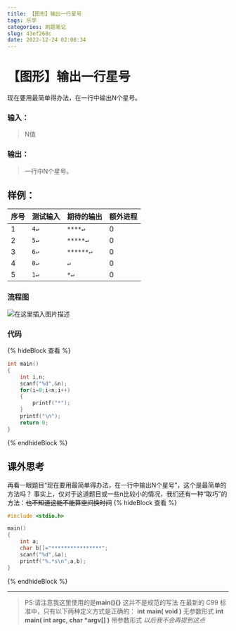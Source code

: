 ```yaml
---
title: 【图形】输出一行星号
tags: 乐学
categories: 刷题笔记
slug: 43ef268c
date: 2022-12-24 02:08:34
---
```

# 【图形】输出一行星号

现在要用最简单得办法，在一行中输出N个星号。

### 输入：
>N值
### 输出：
>一行中N个星号。
## 样例：
序号|测试输入| 期待的输出| 额外进程
--------|-------- | -----|--------
1  | `4↵`|`****↵`|0
2|`5↵`|`*****↵`|0
3 | `6↵`|`******↵`|0
4|`0↵`|`↵`|0
5|`1↵`|`*↵`|0

### 流程图
![在这里插入图片描述](https://picbed-1304952903.cos.ap-beijing.myqcloud.com/pic/%E4%B8%80%E8%A1%8C%E6%98%9F%E5%8F%B7.drawio.png)



### 代码
{% hideBlock 查看 %}
```c
int main()  
{  
    int i,n;  
    scanf("%d",&n);  
    for(i=0;i<n;i++)  
    {  
        printf("*");  
    }  
    printf("\n");  
    return 0;  
}  
```
{% endhideBlock %}

## 课外思考
再看一眼题目“现在要用最简单得办法，在一行中输出N个星号”，这个是最简单的方法吗？
事实上，仅对于这道题目或一些n比较小的情况，我们还有一种“取巧”的方法：~~也不知道这能不能算空间换时间~~
{% hideBlock 查看 %}
```c
#include <stdio.h>

main()
{
	int a;
	char b[]="****************";
	scanf("%d",&a);
	printf("%.*s\n",a,b);
} 
```
{% endhideBlock %}

- - -
>PS:请注意我这里使用的是**main(){}** 这并不是规范的写法
>在最新的 C99 标准中，只有以下两种定义方式是正确的：
**int main( void )** 无参数形式
**int main( int argc, char \*argv[] )**  带参数形式
*以后我不会再提到这点*
